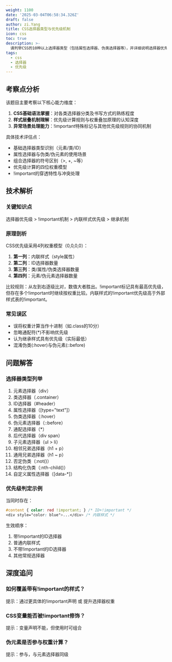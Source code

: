 ```yaml
---
weight: 1100
date: '2025-03-04T06:58:34.326Z'
draft: false
author: zi.Yang
title: CSS选择器类型与优先级机制
icon: css
toc: true
description: >-
  请列举CSS的10种以上选择器类型（包括属性选择器、伪类选择器等），并详细说明选择器优先级计算规则。当!important、内联样式、ID选择器同时存在时，如何确定最终生效的样式？
tags:
  - css
  - 选择器
  - 优先级
---
```


## 考察点分析

该题目主要考察以下核心能力维度：
1. **CSS基础语法掌握**：对各类选择器分类及书写方式的熟练程度
2. **样式层叠机制理解**：优先级计算规则与权重叠加原理的认知深度
3. **异常场景处理能力**：!important特殊标记与其他优先级规则的协同机制

具体技术评估点：
- 基础选择器类型识别（元素/类/ID）
- 属性选择器与伪类/伪元素的使用场景
- 组合选择器的符号区别（>, +, ~等）
- 优先级计算的四位权重模型
- !important的穿透特性与冲突处理

## 技术解析

### 关键知识点
选择器优先级 > !important机制 > 内联样式优先级 > 继承机制

### 原理剖析
CSS优先级采用4列权重模型（0,0,0,0）：
1. **第一列**：内联样式（style属性）
2. **第二列**：ID选择器数量
3. **第三列**：类/属性/伪类选择器数量
4. **第四列**：元素/伪元素选择器数量

比较规则：从左到右逐级比对，数值大者胜出。!important标记具有最高优先级，但存在多个!important时继续按权重比较。内联样式的!important优先级高于外部样式表的!important。

### 常见误区
- 误将权重计算当作十进制（如.class的10分）
- 忽略通配符(*)不影响优先级
- 认为继承样式具有优先级（实际最低）
- 混淆伪类(:hover)与伪元素(::before)

## 问题解答

### 选择器类型列举
1. 元素选择器（div）
2. 类选择器（.container）
3. ID选择器（#header）
4. 属性选择器（[type="text"]）
5. 伪类选择器（:hover）
6. 伪元素选择器（::before）
7. 通配选择器（*）
8. 后代选择器（div span）
9. 子元素选择器（ul > li）
10. 相邻兄弟选择器（h1 + p）
11. 通用兄弟选择器（h1 ~ p）
12. 否定伪类（:not()）
13. 结构化伪类（:nth-child()）
14. 自定义属性选择器（[data-*]）

### 优先级判定示例
当同时存在：
```css
#content { color: red !important; } /* ID+!important */
<div style="color: blue">...</div> /* 内联样式 */
```
生效顺序：
1. 带!important的ID选择器
2. 普通内联样式
3. 不带!important的ID选择器
4. 其他常规选择器

## 深度追问

### 如何覆盖带有!important的样式？
提示：通过更具体的!important声明 或 提升选择器权重

### CSS变量能否被!important修饰？
提示：变量声明不能，但使用时可组合

### 伪元素是否参与权重计算？
提示：参与，与元素选择器同级
